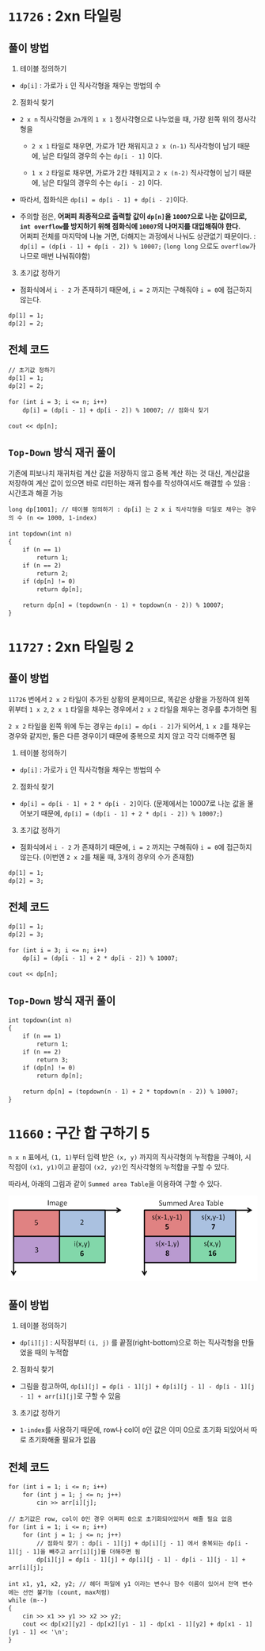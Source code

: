 # `11726` : 2xn 타일링

## 풀이 방법

1. 테이블 정의하기

- `dp[i]` : 가로가 `i` 인 직사각형을 채우는 방법의 수

2. 점화식 찾기

- `2 x n` 직사각형을 `2n`개의 `1 x 1` 정사각형으로 나누었을 때, 가장 왼쪽 위의 정사각형을
    
    - `2 x 1` 타일로 채우면, 가로가 1칸 채워지고 `2 x (n-1)` 직사각형이 남기 때문에, 남은 타일의 경우의 수는 `dp[i - 1]` 이다.
    
    - `1 x 2` 타일로 채우면, 가로가 2칸 채워지고 `2 x (n-2)` 직사각형이 남기 때문에, 남은 타일의 경우의 수는 `dp[i - 2]` 이다.

- 따라서, 점화식은 `dp[i] = dp[i - 1] + dp[i - 2]`이다.

- 주의할 점은, **어쩌피 최종적으로 출력할 값이 `dp[n]`을 `10007`으로 나눈 값이므로, `int overflow`를 방지하기 위해 점화식에 `10007`의 나머지를 대입해줘야 한다.**\
어쩌피 전체를 마지막에 나눌 거면, 더해지는 과정에서 나눠도 상관없기 때문이다.
: `dp[i] = (dp[i - 1] + dp[i - 2]) % 10007;` (`long long` 으로도 `overflow`가 나므로 매번 나눠줘야함)

3. 초기값 정하기

- 점화식에서 `i - 2` 가 존재하기 때문에, `i = 2` 까지는 구해줘야 `i = 0`에 접근하지 않는다.

```
dp[1] = 1;
dp[2] = 2;
```

## 전체 코드

```
// 초기값 정하기
dp[1] = 1;
dp[2] = 2;

for (int i = 3; i <= n; i++)
    dp[i] = (dp[i - 1] + dp[i - 2]) % 10007; // 점화식 찾기

cout << dp[n];
```

## `Top-Down` 방식 재귀 풀이

기존에 피보나치 재귀처럼 계산 값을 저장하지 않고 중복 계산 하는 것 대신, 계산값을 저장하여 계산 값이 있으면 바로 리턴하는 재귀 함수를 작성하여서도 해결할 수 있음 : 시간초과 해결 가능

```
long dp[1001]; // 테이블 정의하기 : dp[i] 는 2 x i 직사각형을 타일로 채우는 경우의 수 (n <= 1000, 1-index)

int topdown(int n)
{
    if (n == 1)
        return 1;
    if (n == 2)
        return 2;
    if (dp[n] != 0)
        return dp[n];

    return dp[n] = (topdown(n - 1) + topdown(n - 2)) % 10007;
}
```

# `11727` : 2xn 타일링 2

## 풀이 방법

`11726` 번에서 `2 x 2` 타일이 추가된 상황의 문제이므로, 똑같은 상황을 가정하여 왼쪽 위부터 `1 x 2`, `2 x 1` 타일을 채우는 경우에서 `2 x 2` 타일을 채우는 경우를 추가하면 됨

`2 x 2` 타일을 왼쪽 위에 두는 경우는 `dp[i] = dp[i - 2]`가 되어서, `1 x 2`를 채우는 경우와 같지만, 둘은 다른 경우이기 때문에 중복으로 치지 않고 각각 더해주면 됨

1. 테이블 정의하기

- `dp[i]` : 가로가 `i` 인 직사각형을 채우는 방법의 수

2. 점화식 찾기

- `dp[i] = dp[i - 1] + 2 * dp[i - 2]`이다. (문제에서는 10007로 나눈 값을 물어보기 때문에, `dp[i] = (dp[i - 1] + 2 * dp[i - 2]) % 10007;`)

3. 초기값 정하기

- 점화식에서 `i - 2` 가 존재하기 때문에, `i = 2` 까지는 구해줘야 `i = 0`에 접근하지 않는다. (이번엔 `2 x 2`를 채울 때, 3개의 경우의 수가 존재함)

```
dp[1] = 1;
dp[2] = 3;
```

## 전체 코드

```
dp[1] = 1;
dp[2] = 3;

for (int i = 3; i <= n; i++)
    dp[i] = (dp[i - 1] + 2 * dp[i - 2]) % 10007;

cout << dp[n];
```

## `Top-Down` 방식 재귀 풀이

```
int topdown(int n)
{
    if (n == 1)
        return 1;
    if (n == 2)
        return 3;
    if (dp[n] != 0)
        return dp[n];

    return dp[n] = (topdown(n - 1) + 2 * topdown(n - 2)) % 10007;
}
```

# `11660` : 구간 합 구하기 5

`n x n` 표에서, `(1, 1)`부터 입력 받은 `(x, y)` 까지의 직사각형의 누적합을 구해야, 시작점이 `(x1, y1)`이고 끝점이 `(x2, y2)`인 직사각형의 누적합을 구할 수 있다.

따라서, 아래의 그림과 같이 `Summed area Table`을 이용하여 구할 수 있다. 

![alt text](image-1.png)

## 풀이 방법

1. 테이블 정의하기 

- `dp[i][j]` : 시작점부터 `(i, j)` 를 끝점(right-bottom)으로 하는 직사각형을 만들었을 때의 누적합

2. 점화식 찾기

- 그림을 참고하여, `dp[i][j] = dp[i - 1][j] + dp[i][j - 1] - dp[i - 1][j - 1] + arr[i][j]`로 구할 수 있음

3. 초기값 정하기

- `1-index`를 사용하기 때문에, row나 col이 `0`인 값은 이미 0으로 초기화 되있어서 따로 초기화해줄 필요가 없음

## 전체 코드

```
for (int i = 1; i <= n; i++)
    for (int j = 1; j <= n; j++)
        cin >> arr[i][j];

// 초기값은 row, col이 0인 경우 어쩌피 0으로 초기화되어있어서 해줄 필요 없음
for (int i = 1; i <= n; i++)
    for (int j = 1; j <= n; j++)
        // 점화식 찾기 : dp[i - 1][j] + dp[i][j - 1] 에서 중복되는 dp[i - 1][j - 1]을 빼주고 arr[i][j]를 더해주면 됨
        dp[i][j] = dp[i - 1][j] + dp[i][j - 1] - dp[i - 1][j - 1] + arr[i][j];

int x1, y1, x2, y2; // 헤더 파일에 y1 이라는 변수나 함수 이름이 있어서 전역 변수에는 선언 불가능 (count, max처럼)
while (m--)
{
    cin >> x1 >> y1 >> x2 >> y2;
    cout << dp[x2][y2] - dp[x2][y1 - 1] - dp[x1 - 1][y2] + dp[x1 - 1][y1 - 1] << '\n';
}
```
